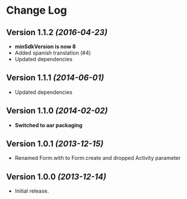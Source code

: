 Change Log
==========

Version 1.1.2 *(2016-04-23)*
--------------------------------

* **minSdkVersion is now 8**
* Added spanish translation (#4)
* Updated dependencies

Version 1.1.1 *(2014-06-01)*
----------------------------

* Updated dependencies

Version 1.1.0 *(2014-02-02)*
--------------------------------

* **Switched to aar packaging**

Version 1.0.1 *(2013-12-15)*
----------------------------

* Renamed Form.with to Form.create and dropped Activity parameter

Version 1.0.0 *(2013-12-14)*
----------------------------

* Initial release.
